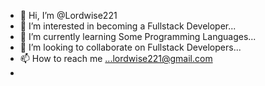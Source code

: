 - 👋 Hi, I’m @Lordwise221
- 👀 I’m interested in becoming a Fullstack Developer...
- 🌱 I’m currently learning Some Programming Languages...
- 💞️ I’m looking to collaborate on Fullstack Developers...
- 📫 How to reach me ...lordwise221@gmail.com
- 

<!---
Lordwise221/Lordwise221 is a ✨ special ✨ repository because its `README.md` (this file) appears on your GitHub profile.
You can click the Preview link to take a look at your changes.
--->
